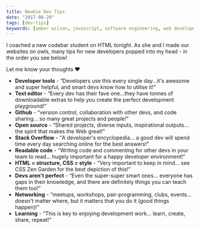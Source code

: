 ```yaml
---
title: Newbie Dev Tips
date: "2017-08-29"
tags: [dev-tips]
keywords: [amber wilson, javascript, software engineering, web development, coding]
---
```


I coached a new codebar student on HTML tonight. As she and I made our websites on owls, many tips for new developers popped into my head - in the order you see below!

Let me know your thoughts ❤

*  **Developer tools** - <q>Developers use this every single day...it's awesome and super helpful, and smart devs know how to utilise it!</q>
*   **Text editor** - <q>Every dev has their fave one...they have tonnes of downloadable extras to help you create the perfect development playground!</q>
*   **Github** - <q>version control, collaboration with other devs, and code sharing... so many great projects and people!</q>
*   **Open source** - <q>Shared projects, diverse inputs, inspirational outputs... the spirit that makes the Web great!</q>
*   **Stack Overflow** - <q>A developer's encyclopedia... a good dev will spend time every day searching online for the best answers!</q>
*   **Readable code** - <q>Writing code and commenting for other devs in your team to read... hugely important for a happy developer environment!</q>
*   **HTML = structure, CSS = style** - <q>Very important to keep in mind... see CSS Zen Garden for the best depiction of this!</q>
*   **Devs aren't perfect** - <q>Even the super-super smart ones... everyone has gaps in their knowledge, and there are definitely things you can teach them too!</q>
*   **Networking** - <q>meetups, workshops, pair-programming, clubs, events... doesn't matter where, but it matters that you do it (good things happen)!</q>
*   **Learning** - <q>This is key to enjoying development work... learn, create, share, repeat!</q>